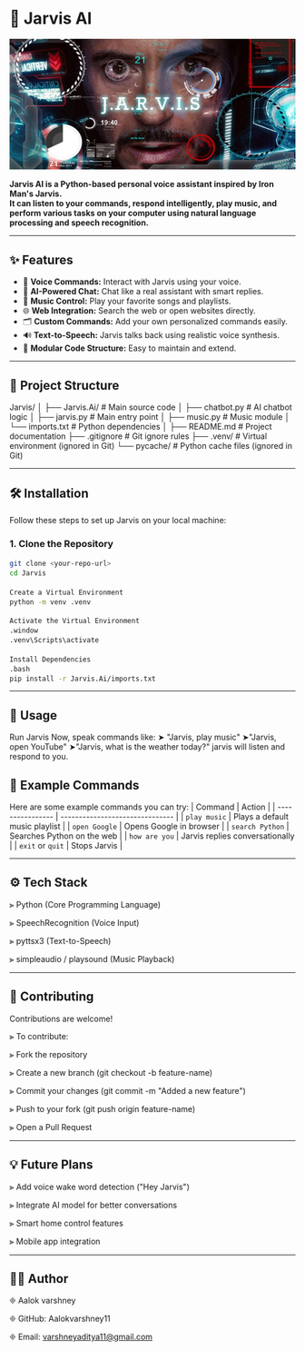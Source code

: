 # 🤖 Jarvis AI

<p align="center">
  <img src="assets/jarvis.jpg" alt="Jarvis AI Demo" width="800">
</p>


<b> Jarvis AI is a Python-based personal voice assistant inspired by Iron Man's Jarvis.  
It can listen to your commands, respond intelligently, play music, and perform various tasks on your computer using natural language processing and speech recognition.</b>

---

## ✨ Features

- 🎤 **Voice Commands:** Interact with Jarvis using your voice.
- 🧠 **AI-Powered Chat:** Chat like a real assistant with smart replies.
- 🎵 **Music Control:** Play your favorite songs and playlists.
- 🌐 **Web Integration:** Search the web or open websites directly.
- 🗂 **Custom Commands:** Add your own personalized commands easily.
- 🔊 **Text-to-Speech:** Jarvis talks back using realistic voice synthesis.
- 🧩 **Modular Code Structure:** Easy to maintain and extend.

---

## 📂 Project Structure

Jarvis/
│
├── Jarvis.Ai/ # Main source code
│ ├── chatbot.py # AI chatbot logic
│ ├── jarvis.py # Main entry point
│ ├── music.py # Music module
│ └── imports.txt # Python dependencies
│
├── README.md # Project documentation
├── .gitignore # Git ignore rules
├── .venv/ # Virtual environment (ignored in Git)
└── pycache/ # Python cache files (ignored in Git)


---

## 🛠️ Installation

Follow these steps to set up Jarvis on your local machine:

### 1. Clone the Repository
```bash
git clone <your-repo-url>
cd Jarvis

Create a Virtual Environment
python -m venv .venv

Activate the Virtual Environment
.window
.venv\Scripts\activate

Install Dependencies
.bash
pip install -r Jarvis.Ai/imports.txt
  ```

---

## 🚀 Usage 
Run Jarvis
Now, speak commands like:
➤ "Jarvis, play music"
➤"Jarvis, open YouTube"
➤"Jarvis, what is the weather today?"
jarvis will listen and respond to you.


## 📝 Example Commands
Here are some example commands you can try:
| Command          | Action                          |
| ---------------- | ------------------------------- |
| `play music`     | Plays a default music playlist  |
| `open Google`    | Opens Google in browser         |
| `search Python`  | Searches Python on the web      |
| `how are you`    | Jarvis replies conversationally |
| `exit` or `quit` | Stops Jarvis                    |

---

## ⚙️ Tech Stack


⫸ Python (Core Programming Language)

⫸ SpeechRecognition (Voice Input)

⫸ pyttsx3 (Text-to-Speech)

⫸ simpleaudio / playsound (Music Playback)

---

## 🤝 Contributing

Contributions are welcome!

⫸ To contribute:

⫸ Fork the repository

⫸ Create a new branch (git checkout -b feature-name)

⫸ Commit your changes (git commit -m "Added a new feature")

⫸ Push to your fork (git push origin feature-name)

⫸ Open a Pull Request

---

## 💡 Future Plans

⫸ Add voice wake word detection ("Hey Jarvis")

⫸ Integrate AI model for better conversations

⫸ Smart home control features

⫸ Mobile app integration

---

## 👨‍💻 Author


🞜 Aalok varshney

🞜 GitHub: Aalokvarshney11

🞜 Email: varshneyaditya11@gmail.com

